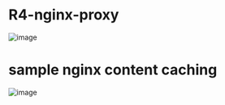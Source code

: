 # R4-nginx-proxy
![image](https://github.com/be01-4nd-mini-project-TEAM1/R4-nginx-proxy/assets/148875683/d47d6b5e-23dd-4b91-8432-210d7f2d1896)


# sample nginx content caching

![image](https://github.com/be01-4nd-mini-project-TEAM1/R4-nginx-proxy/assets/125641153/6d56f3ed-ff5b-4ec5-aa3a-0bba8770c159)
